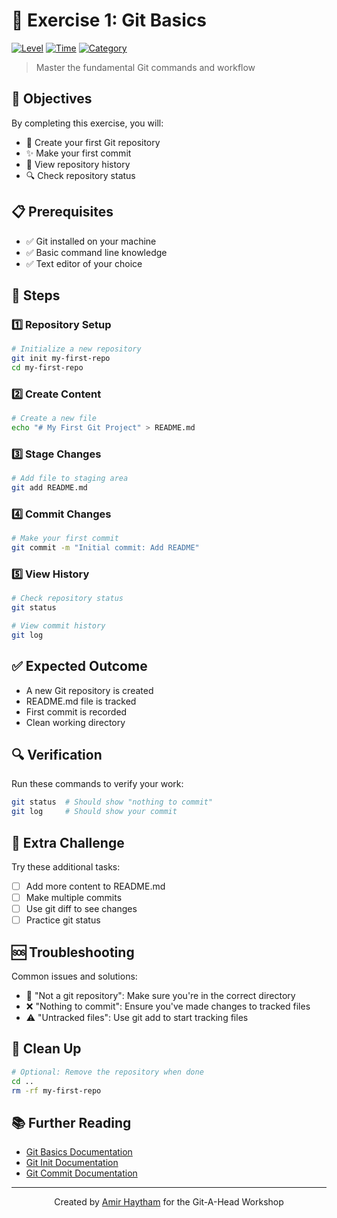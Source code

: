 # 🎯 Exercise 1: Git Basics

[![Level](https://img.shields.io/badge/level-beginner-green.svg)](https://github.com/AmirHaytham/git-a-head)
[![Time](https://img.shields.io/badge/time-30%20minutes-blue.svg)](https://github.com/AmirHaytham/git-a-head)
[![Category](https://img.shields.io/badge/category-basics-orange.svg)](https://github.com/AmirHaytham/git-a-head)

> Master the fundamental Git commands and workflow

## 🎯 Objectives
By completing this exercise, you will:
- 📝 Create your first Git repository
- ✨ Make your first commit
- 📜 View repository history
- 🔍 Check repository status

## 📋 Prerequisites
- ✅ Git installed on your machine
- ✅ Basic command line knowledge
- ✅ Text editor of your choice

## 🚀 Steps

### 1️⃣ Repository Setup
```bash
# Initialize a new repository
git init my-first-repo
cd my-first-repo
```

### 2️⃣ Create Content
```bash
# Create a new file
echo "# My First Git Project" > README.md
```

### 3️⃣ Stage Changes
```bash
# Add file to staging area
git add README.md
```

### 4️⃣ Commit Changes
```bash
# Make your first commit
git commit -m "Initial commit: Add README"
```

### 5️⃣ View History
```bash
# Check repository status
git status

# View commit history
git log
```

## ✅ Expected Outcome
- A new Git repository is created
- README.md file is tracked
- First commit is recorded
- Clean working directory

## 🔍 Verification
Run these commands to verify your work:
```bash
git status  # Should show "nothing to commit"
git log     # Should show your commit
```

## 🎯 Extra Challenge
Try these additional tasks:
- [ ] Add more content to README.md
- [ ] Make multiple commits
- [ ] Use git diff to see changes
- [ ] Practice git status

## 🆘 Troubleshooting
Common issues and solutions:
- 🚫 "Not a git repository": Make sure you're in the correct directory
- ❌ "Nothing to commit": Ensure you've made changes to tracked files
- ⚠️ "Untracked files": Use git add to start tracking files

## 🔄 Clean Up
```bash
# Optional: Remove the repository when done
cd ..
rm -rf my-first-repo
```

## 📚 Further Reading
- [Git Basics Documentation](https://git-scm.com/book/en/v2/Git-Basics-Getting-a-Git-Repository)
- [Git Init Documentation](https://git-scm.com/docs/git-init)
- [Git Commit Documentation](https://git-scm.com/docs/git-commit)

---
<p align="center">
Created by <a href="https://github.com/AmirHaytham">Amir Haytham</a> for the Git-A-Head Workshop
</p>
